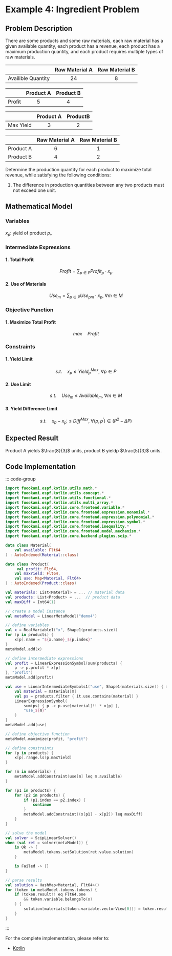 # Example 4: Ingredient Problem

## Problem Description

There are some products and some raw materials, each raw material has a given available quantity, each product has a revenue, each product has a maximum production quantity, and each product requires multiple types of raw materials.

|                    | Raw Material A | Raw Material B |
| :----------------: | :------------: | :------------: |
| Availible Quantity |      $24$      |      $8$       |

|        | Product A | Product B |
| :----: | :-------: | :-------: |
| Profit |    $5$    |    $4$    |

|           | Product A | ProductB |
| :-------: | :-------: | :------: |
| Max Yield |    $3$    |   $2$    |

|           | Raw Material A | Raw Material B |
| :-------: | :------------: | :------------: |
| Product A |      $6$       |      $1$       |
| Product B |      $4$       |      $2$       |

Determine the production quantity for each product to maximize total revenue, while satisfying the following conditions:

1. The difference in production quantities between any two products must not exceed one unit.

## Mathematical Model

### Variables

$x_{p}$: yield of product $p$。

### Intermediate Expressions

#### 1. Total Profit

$$
Profit = \sum_{p \in P} Profit_{p} \cdot x_{p}
$$

#### 2. Use of Materials

$$
Use_{m} = \sum_{p \in P} Use_{pm} \cdot x_{p}, \; \forall m \in M
$$

### Objective Function

#### 1. Maximize Total Profit

$$
max \quad Profit
$$

### Constraints

#### 1. Yield Limit

$$
s.t. \quad x_{p} \leq Yield^{Max}_{p}, \; \forall p \in P
$$

#### 2. Use Limit

$$
s.t. \quad Use_{m} \leq Available_{m}, \; \forall m \in M
$$

#### 3. Yield Difference Limit

$$
s.t. \quad x_{p} - x_{p^{\prime}} \leq Diff^{Max}, \; \forall (p, \, p^{\prime}) \in (P^{2} - \Delta P)
$$

## Expected Result

Product A yields $\frac{8}{3}$ units, product B yieldp $\frac{5}{3}$ units.

## Code Implementation

::: code-group

```kotlin
import fuookami.ospf.kotlin.utils.math.*
import fuookami.ospf.kotlin.utils.concept.*
import fuookami.ospf.kotlin.utils.functional.*
import fuookami.ospf.kotlin.utils.multi_array.*
import fuookami.ospf.kotlin.core.frontend.variable.*
import fuookami.ospf.kotlin.core.frontend.expression.monomial.*
import fuookami.ospf.kotlin.core.frontend.expression.polynomial.*
import fuookami.ospf.kotlin.core.frontend.expression.symbol.*
import fuookami.ospf.kotlin.core.frontend.inequality.*
import fuookami.ospf.kotlin.core.frontend.model.mechanism.*
import fuookami.ospf.kotlin.core.backend.plugins.scip.*

data class Material(
    val available: Flt64
) : AutoIndexed(Material::class)

data class Product(
     val profit: Flt64,
    val maxYield: Flt64,
    val use: Map<Material, Flt64>
) : AutoIndexed(Product::class)

val materials: List<Material> = ... // material data
val products: List<Product> = ...  // product data
val maxDiff = Int64(1)

// create a model instance
val metaModel = LinearMetaModel("demo4")

// define variables
val x = RealVariable1("x", Shape1(products.size))
for (p in products) {
    x[p].name = "${x.name}_${p.index}"
}
metaModel.add(x)

// define intermediate expressions
val profit = LinearExpressionSymbol(sum(products) { 
    p -> p.profit * x[p] 
}, "profit")
metaModel.add(profit)

val use = LinearIntermediateSymbols1("use", Shape1(materials.size)) { m, _ ->
    val material = materials[m]
    val ps = products.filter { it.use.contains(material) }
    LinearExpressionSymbol(
        sum(ps) { p -> p.use[material]!! * x[p] },
        "use_${m}"
    )
}
metaModel.add(use)

// define objective function
metaModel.maximize(profit, "profit")

// define constraints
for (p in products) {
    x[p].range.ls(p.maxYield)
}

for (m in materials) {
    metaModel.addConstraint(use[m] leq m.available)
}

for (p1 in products) {
    for (p2 in products) {
        if (p1.index == p2.index) {
            continue
        }
        metaModel.addConstraint((x[p1] - x[p2]) leq maxDiff)
    }
}

// solve the model
val solver = ScipLinearSolver()
when (val ret = solver(metaModel)) {
    is Ok -> {
        metaModel.tokens.setSolution(ret.value.solution)
    }

    is Failed -> {}
}

// parse results
val solution = HashMap<Material, Flt64>()
for (token in metaModel.tokens.tokens) {
    if (token.result!! eq Flt64.one
        && token.variable.belongsTo(x)
    ) {
        solution[materials[token.variable.vectorView[0]]] = token.result!!
    }
}

```

:::

For the complete implementation, please refer to:

- [Kotlin](https://github.com/fuookami/ospf/blob/main/examples/ospf-kotlin-example/src/main/fuookami/ospf/kotlin/example/core_demo/Demo4.kt)
